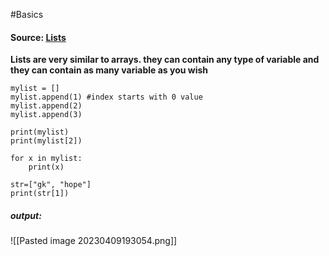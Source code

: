 #Basics
#### Source: [Lists](https://www.learnpython.org/en/Lists)

**Lists are very similar to arrays. they can contain any type of variable and they can contain as many variable as you wish**

```
mylist = []
mylist.append(1) #index starts with 0 value
mylist.append(2)
mylist.append(3)

print(mylist)
print(mylist[2])

for x in mylist:
    print(x)

str=["gk", "hope"]
print(str[1])
```

##### output:
![[Pasted image 20230409193054.png]]

